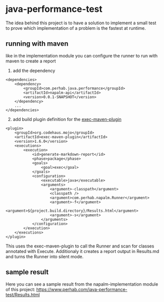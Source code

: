 java-performance-test
=====================

The idea behind this project is to have a solution to implement a small test to prove which implementation of a problem
is the fastest at runtime.

running with maven
------------------
like in the implementation module you can configure the runner to run with maven to create a report

1. add the dependency
```
<dependencies>
    <dependency>
        <groupId>com.perhab.java.performance</groupId>
        <artifactId>napalm-api</artifactId>
        <version>0.0.1-SNAPSHOT</version>
    </dependency>
    ...
</dependencies>
```
2. add build plugin definition for the [exec-maven-plugin](http://www.mojohaus.org/exec-maven-plugin/index.html)
```
<plugin>
    <groupId>org.codehaus.mojo</groupId>
    <artifactId>exec-maven-plugin</artifactId>
    <version>1.6.0</version>
    <executions>
        <execution>
            <id>generate-markdown-report</id>
            <phase>package</phase>
            <goals>
                <goal>exec</goal>
            </goals>
            <configuration>
                <executable>java</executable>
                <arguments>
                    <argument>-classpath</argument>
                    <classpath />
                    <argument>com.perhab.napalm.Runner</argument>
                    <argument>-f</argument>
                    <argument>${project.build.directory}/Results.html</argument>
                    <argument>-s</argument>
                </arguments>
            </configuration>
        </execution>
    </executions>
</plugin>
```
This uses the exec-maven-plugin to call the Runner and scan for classes annotated with Execute. Additionaly it creates
a report output in Results.md and turns the Runner into silent mode.

sample result
-------------
Here you can see a sample result from the napalm-implementation module of this project:
https://www.perhab.com/java-performance-test/Results.html
